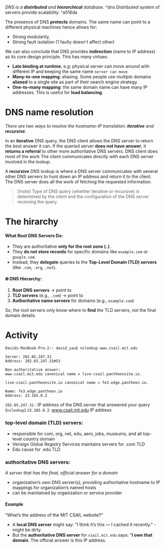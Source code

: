*DNS is a **distributed** and **hierarchical** database.* ^dns
	Distributed system of servers provide scalability. ^a516da

The presence of DNS **protects** domains. The same name can point to a different physical machines hence allows for:
- Strong modularity,
- Strong fault isolation (1 faulty doesn't affect other)

We can also conclude that DNS provides **indirection** (name to IP address) as its core design principle. This has many virtues:

- **Late binding at runtime**, e.g: physical server can move around with different IP and keeping the same name `server can move`
- **Many-to-one mapping**: aliasing. Some people use _multiple_ domains **aliased** to a single site as part of their search engine strategy.
- **One-to-many mapping**: the same domain name can have many IP addresses. This is useful for **load balancing**.
# DNS name resolution
*There are two ways to resolve the hostname-IP translation: **iterative** and **recursive**.*

In an **iterative** DNS query, the DNS client allows the DNS server to return the _best_ answer it can. 
	If the queried server **does not have answer**, it **returns a referral** to other more authoritative DNS servers. DNS client does most of the work
	The client communicates _directly_ with each DNS server involved in the lookup.

A **recursive** DNS lookup is where a DNS server communicates with several other DNS servers to hunt down an IP address and return it to the client. 
	The DNS server does all the work of fetching the requested information.

>[!note] Type of DNS query (whether iterative or recursive) is determined by the client and the configuration of the DNS server receiving the query.


# The hirarchy
#### What Root DNS Servers Do:
- They are authoritative **only for the root zone (`.`)**.
- They **do not store records** for specific domains like `example.com` or `google.com`.
- Instead, they **delegate** queries to the **Top-Level Domain (TLD) servers** (like `.com`, `.org`, `.net`).

#### 🌐 DNS Hierarchy:
1. **Root DNS servers** → point to
2. **TLD servers** (e.g., `.com`) → point to
3. **Authoritative name servers** for domains (e.g., `example.com`)

So, the root servers only know where to **find** the TLD servers, not the final domain details.

# Activity

```shell
Davids-MacBook-Pro-2:~ david_yau$ nslookup www.csail.mit.edu

Server: 202.65.247.31
Address: 202.65.247.31#53

Non-authoritative answer:
www.csail.mit.edu canonical name = live-csail.pantheonsite.io. 

live-csail.pantheonsite.io canonical name = fe3.edge.pantheon.io. 

Name: fe3.edge.pantheon.io
Address: 23.185.0.3
```

`202.65.247.31` : IP address of the DNS server that answered your query (`nslookup`)
`23.185.0.3`: www.csail.mit.edu  IP address


### top-level domain (TLD) servers: 
- responsible for com, org, net, edu, aero, jobs, museums, and all top-level country domain 
- Verisign Global Registry Services maintains servers for .com TLD 
- Edu cause for .edu TLD 
### authoritative DNS servers: 
*A server that has the final, official answer for a domain*
- organization’s own DNS server(s), providing authoritative hostname to IP mappings for organization’s named hosts 
- can be maintained by organization or service provider

#### Example
"What’s the address of the MIT CSAIL website?"
- A **local DNS server** might say:
    "I think it’s this — I cached it recently." - might be dirty
- But the **authoritative DNS server** for `csail.mit.edu` says:
    "**I own that domain**. The official answer is this IP address.

